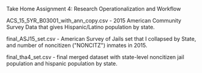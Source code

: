 Take Home Assignment 4: Research Operationalization and Workflow

ACS_15_5YR_B03001_with_ann_copy.csv	- 2015 American Community Survey Data that gives Hispanic/Latino population by state.  

final_ASJ15_set.csv	- American Survey of Jails set that I collapsed by State, and number of noncitizen ("NONCITZ") inmates in 2015.  

final_tha4_set.csv - final merged dataset with state-level noncitizen jail population and hispanic population by state.  
